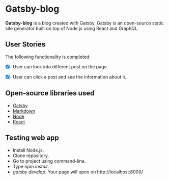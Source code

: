 # Gatsby-blog

**Gatsby-blog** is a blog created with Gatsby. Gatsby is an open-source static site generator 
built on top of Node.js using React and GraphQL. 

## User Stories

The following functionality is completed:

- [x] User can look into different post on the page.
- [x] User can click a post and see the information about it.


## Open-source libraries used

- [Gatsby](https://www.gatsbyjs.com/)
- [Markdown](https://www.markdownguide.org/)
- [Node](https://nodejs.org/en/)
- [React](https://reactjs.org/)

## Testing web app

- Install Node.js.
- Clone repository.
- Go to project using command-line.
- Type *npm install*.
- *gatsby develop*.
Your page will open on http://localhost:8000/
